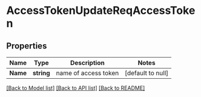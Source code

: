 # AccessTokenUpdateReqAccessToken

## Properties
Name | Type | Description | Notes
------------ | ------------- | ------------- | -------------
**Name** | **string** | name of access token | [default to null]

[[Back to Model list]](../README.md#documentation-for-models) [[Back to API list]](../README.md#documentation-for-api-endpoints) [[Back to README]](../README.md)


